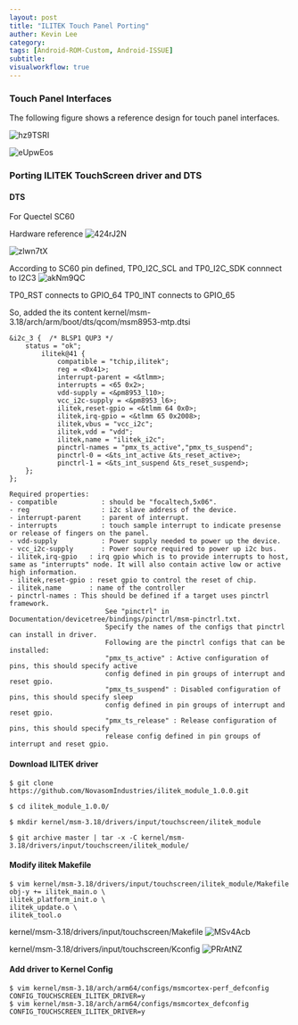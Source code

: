 ```yaml
---
layout: post
title: "ILITEK Touch Panel Porting"
auther: Kevin Lee
category: 
tags: [Android-ROM-Custom, Android-ISSUE]
subtitle:
visualworkflow: true
---
```


### Touch Panel Interfaces

The following figure shows a reference design for touch panel interfaces.

![hz9TSRI]({{site.baseurl}}/img/hz9TSRI.png)

![eUpwEos]({{site.baseurl}}/img/eUpwEos.png)

### Porting ILITEK TouchScreen driver and DTS

#### DTS

For Quectel SC60 

Hardware reference
![424rJ2N]({{site.baseurl}}/img/424rJ2N.png)

![zlwn7tX]({{site.baseurl}}/img/zlwn7tX.png)

According to SC60 pin defined,
TP0_I2C_SCL and TP0_I2C_SDK connnect to I2C3
![akNm9QC]({{site.baseurl}}/img/akNm9QC.png)

TP0_RST connects to GPIO_64
TP0_INT connects to GPIO_65

So, added the its content
kernel/msm-3.18/arch/arm/boot/dts/qcom/msm8953-mtp.dtsi

```
&i2c_3 {  /* BLSP1 QUP3 */ 
    status = "ok";
        ilitek@41 {
            compatible = "tchip,ilitek";
            reg = <0x41>;
            interrupt-parent = <&tlmm>;
            interrupts = <65 0x2>;
            vdd-supply = <&pm8953_l10>;
            vcc_i2c-supply = <&pm8953_l6>;
            ilitek,reset-gpio = <&tlmm 64 0x0>;
            ilitek,irq-gpio = <&tlmm 65 0x2008>;
            ilitek,vbus = "vcc_i2c";
            ilitek,vdd = "vdd";
            ilitek,name = "ilitek_i2c";
            pinctrl-names = "pmx_ts_active","pmx_ts_suspend";
            pinctrl-0 = <&ts_int_active &ts_reset_active>;
            pinctrl-1 = <&ts_int_suspend &ts_reset_suspend>;
    };
};
```

```
Required properties:
- compatible           : should be "focaltech,5x06".
- reg                  : i2c slave address of the device.
- interrupt-parent     : parent of interrupt.
- interrupts           : touch sample interrupt to indicate presense or release of fingers on the panel.
- vdd-supply           : Power supply needed to power up the device.
- vcc_i2c-supply       : Power source required to power up i2c bus.
- ilitek,irq-gpio   : irq gpio which is to provide interrupts to host, same as "interrupts" node. It will also contain active low or active high information.
- ilitek,reset-gpio : reset gpio to control the reset of chip.
- ilitek,name       : name of the controller
- pinctrl-names : This should be defined if a target uses pinctrl framework.
                        See "pinctrl" in Documentation/devicetree/bindings/pinctrl/msm-pinctrl.txt.
                        Specify the names of the configs that pinctrl can install in driver.
                        Following are the pinctrl configs that can be installed:
                        "pmx_ts_active" : Active configuration of pins, this should specify active
                        config defined in pin groups of interrupt and reset gpio.
                        "pmx_ts_suspend" : Disabled configuration of pins, this should specify sleep
                        config defined in pin groups of interrupt and reset gpio.
                        "pmx_ts_release" : Release configuration of pins, this should specify
                        release config defined in pin groups of interrupt and reset gpio.
```

#### Download ILITEK driver

```
$ git clone https://github.com/NovasomIndustries/ilitek_module_1.0.0.git

$ cd ilitek_module_1.0.0/

$ mkdir kernel/msm-3.18/drivers/input/touchscreen/ilitek_module

$ git archive master | tar -x -C kernel/msm-3.18/drivers/input/touchscreen/ilitek_module/
```

#### Modify ilitek Makefile

```
$ vim kernel/msm-3.18/drivers/input/touchscreen/ilitek_module/Makefile
obj-y += ilitek_main.o \
ilitek_platform_init.o \
ilitek_update.o \
ilitek_tool.o
```

kernel/msm-3.18/drivers/input/touchscreen/Makefile
![MSv4Acb]({{site.baseurl}}/img/MSv4Acb.png)

kernel/msm-3.18/drivers/input/touchscreen/Kconfig
![PRrAtNZ]({{site.baseurl}}/img/PRrAtNZ.png)

#### Add driver to Kernel Config

```
$ vim kernel/msm-3.18/arch/arm64/configs/msmcortex-perf_defconfig
CONFIG_TOUCHSCREEN_ILITEK_DRIVER=y
$ vim kernel/msm-3.18/arch/arm64/configs/msmcortex_defconfig
CONFIG_TOUCHSCREEN_ILITEK_DRIVER=y
```